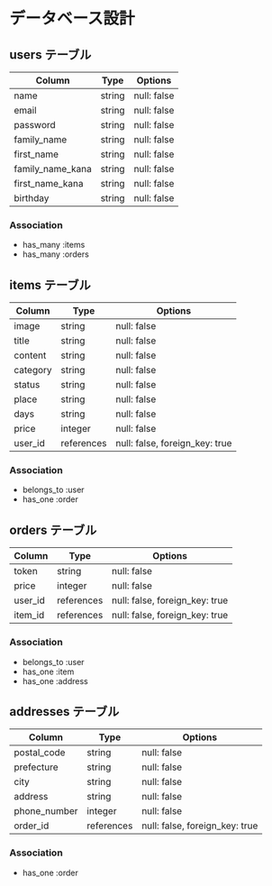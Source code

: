 # データベース設計

## users テーブル

|      Column      | Type   |   Options   |
| ---------------- | ------ | ----------- |
|       name       | string | null: false |
|       email      | string | null: false |
|     password     | string | null: false |
|    family_name   | string | null: false |
|    first_name    | string | null: false |
| family_name_kana | string | null: false |
| first_name_kana  | string | null: false |
|     birthday     | string | null: false |

### Association

- has_many :items
- has_many :orders

## items テーブル

|  Column   |    Type    |   Options                      |
| --------- | ---------- | ------------------------------ |
|   image   | string     | null: false                    |
|   title   | string     | null: false                    |
|  content  | string     | null: false                    |
|  category | string     | null: false                    |
|  status   | string     | null: false                    |
|   place   | string     | null: false                    |
|    days   | string     | null: false                    |
|   price   | integer    | null: false                    |
|  user_id  | references | null: false, foreign_key: true |

### Association

- belongs_to :user
- has_one :order

## orders テーブル

|  Column   |    Type    |   Options                      |
| --------- | ---------- | ------------------------------ |
|   token   | string     | null: false                    |
|   price   | integer    | null: false                    |
|  user_id  | references | null: false, foreign_key: true |
|  item_id  | references | null: false, foreign_key: true |

### Association

- belongs_to :user
- has_one :item
- has_one :address

## addresses テーブル

|      Column     |    Type    |   Options                      |
| --------------- | ---------- | ------------------------------ |
|   postal_code   | string     | null: false                    |
|   prefecture    | string     | null: false                    |
|       city      | string     | null: false                    |
|      address    | string     | null: false                    |
|  phone_number   | integer    | null: false                    |
|     order_id    | references | null: false, foreign_key: true |

### Association

- has_one :order